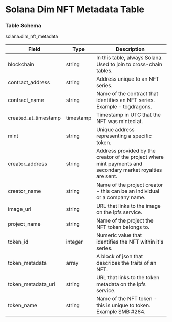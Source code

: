 # Solana Dim NFT Metadata Table

### Table Schema

solana.dim\_nft\_metadata

| Field                  | Type      | Description                                                                                                  |
| ---------------------- | --------- | ------------------------------------------------------------------------------------------------------------ |
| blockchain             | string    | In this table, always Solana. Used to join to cross-chain tables.                                            |
| contract\_address      | string    | Address unique to an NFT series.                                                                             |
| contract\_name         | string    | Name of the contract that identifies an NFT series. Example - tcgdragons.                                    |
| created\_at\_timestamp | timestamp | Timestamp in UTC that the NFT was minted at.                                                                 |
| mint                   | string    | Unique address representing a specific token.                                                                |
| creator\_address       | string    | Address provided by the creator of the project where mint payments and secondary market royalties are sent.  |
| creator\_name          | string    | Name of the project creator - this can be an individual or a company name.                                   |
| image\_url             | string    | URL that links to the image on the ipfs service.                                                             |
| project\_name          | string    | Name of the project the NFT token belongs to.                                                                |
| token\_id              | integer   | Numeric value that identifies the NFT within it's series.                                                    |
| token\_metadata        | array     | A block of json that describes the traits of an NFT.                                                         |
| token\_metadata\_uri   | string    | URL that links to the token metadata on the ipfs service.                                                    |
| token\_name            | string    | Name of the NFT token - this is unique to token. Example SMB #284.                                           |

